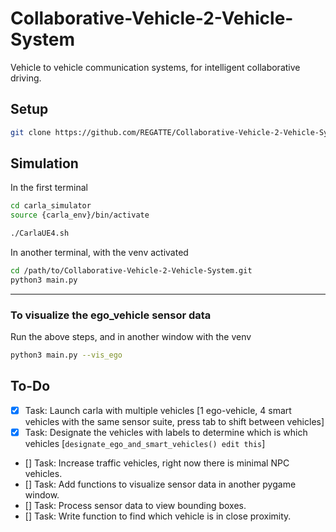 # Collaborative-Vehicle-2-Vehicle-System
Vehicle to vehicle communication systems, for intelligent collaborative driving. 

## Setup

```bash
git clone https://github.com/REGATTE/Collaborative-Vehicle-2-Vehicle-System.git
```

## Simulation

In the first terminal

```bash
cd carla_simulator
source {carla_env}/bin/activate

./CarlaUE4.sh
```

In another terminal, with the venv activated

```bash
cd /path/to/Collaborative-Vehicle-2-Vehicle-System.git
python3 main.py
```

---

### To visualize the ego_vehicle sensor data

Run the above steps, and in another window with the venv

```bash
python3 main.py --vis_ego
```

## To-Do

- [x] Task: Launch carla with multiple vehicles [1 ego-vehicle, 4 smart vehicles with the same sensor suite, press tab to shift between vehicles]
- [x] Task: Designate the vehicles with labels to determine which is which vehicles [`designate_ego_and_smart_vehicles() edit this`]
- [] Task: Increase traffic vehicles, right now there is minimal NPC vehicles.
- [] Task: Add functions to visualize sensor data in another pygame window.
- [] Task: Process sensor data to view bounding boxes.
- [] Task: Write function to find which vehicle is in close proximity.